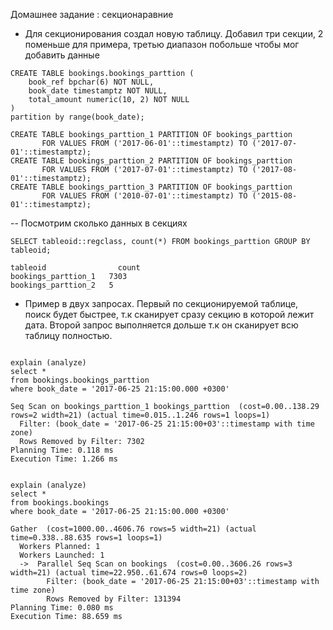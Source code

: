Домашнее задание : секционаравние 

- Для секционирования создал новую таблицу. Добавил три секции, 2 поменьше для примера, третью диапазон побольше чтобы мог добавить данные

```
CREATE TABLE bookings.bookings_parttion (
	book_ref bpchar(6) NOT NULL,
	book_date timestamptz NOT NULL,
	total_amount numeric(10, 2) NOT NULL
)
partition by range(book_date);

CREATE TABLE bookings_parttion_1 PARTITION OF bookings_parttion 
       FOR VALUES FROM ('2017-06-01'::timestamptz) TO ('2017-07-01'::timestamptz);
CREATE TABLE bookings_parttion_2 PARTITION OF bookings_parttion 
       FOR VALUES FROM ('2017-07-01'::timestamptz) TO ('2017-08-01'::timestamptz);
CREATE TABLE bookings_parttion_3 PARTITION OF bookings_parttion 
       FOR VALUES FROM ('2010-07-01'::timestamptz) TO ('2015-08-01'::timestamptz);
```

-- Посмотрим сколько данных в секциях

```
SELECT tableoid::regclass, count(*) FROM bookings_parttion GROUP BY tableoid;

tableoid	            count
bookings_parttion_1	  7303
bookings_parttion_2	  5
```


- Пример в двух запросах.  Первый по секционируемой таблице, поиск будет быстрее, т.к сканирует сразу секцию в которой лежит дата.
Второй запрос выполняется дольше т.к он сканирует всю таблицу полностью.

```

explain (analyze)
select *
from bookings.bookings_parttion 
where book_date = '2017-06-25 21:15:00.000 +0300'

Seq Scan on bookings_parttion_1 bookings_parttion  (cost=0.00..138.29 rows=2 width=21) (actual time=0.015..1.246 rows=1 loops=1)
  Filter: (book_date = '2017-06-25 21:15:00+03'::timestamp with time zone)
  Rows Removed by Filter: 7302
Planning Time: 0.118 ms
Execution Time: 1.266 ms


explain (analyze)
select *
from bookings.bookings
where book_date = '2017-06-25 21:15:00.000 +0300'

Gather  (cost=1000.00..4606.76 rows=5 width=21) (actual time=0.338..88.635 rows=1 loops=1)
  Workers Planned: 1
  Workers Launched: 1
  ->  Parallel Seq Scan on bookings  (cost=0.00..3606.26 rows=3 width=21) (actual time=22.950..61.674 rows=0 loops=2)
        Filter: (book_date = '2017-06-25 21:15:00+03'::timestamp with time zone)
        Rows Removed by Filter: 131394
Planning Time: 0.080 ms
Execution Time: 88.659 ms

```
